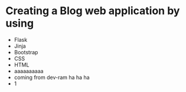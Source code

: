 # Creating a Blog web application by using
* Flask
* Jinja
* Bootstrap
* CSS
* HTML
* aaaaaaaaaa
* coming from dev-ram ha ha ha
* 1